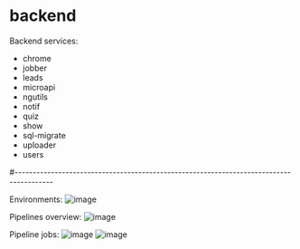 # backend

Backend services:

- chrome
- jobber
- leads
- microapi
- ngutils
- notif
- quiz
- show
- sql-migrate
- uploader
- users

#----------------------------------------------------------------------------------------

Environments:
![image](https://github.com/user-attachments/assets/5db68822-d498-486f-8b9f-18a4e16bf8f7)

Pipelines overview:
![image](https://github.com/user-attachments/assets/877083ea-b36f-48b2-9ae0-0b51355841ca)

Pipeline jobs:
![image](https://github.com/user-attachments/assets/82fff67f-bba1-4f7e-903c-4cd6fb339586)
![image](https://github.com/user-attachments/assets/2c026ef1-85f6-4e05-b022-4cdb3f9a0402)
